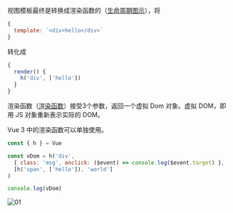 视图模板最终是转换成渲染函数的（[生命周期图示](https://v3.cn.vuejs.org/guide/instance.html#%E7%94%9F%E5%91%BD%E5%91%A8%E6%9C%9F%E5%9B%BE%E7%A4%BA)），将

```js
{
  template: `<div>hello</div>`
}
```

转化成

```js
{
  render() {
    h('div', ['hello'])
  }
}
```

渲染函数（[渲染函数](https://v3.cn.vuejs.org/guide/render-function.html)）接受3个参数，返回一个虚拟 Dom 对象。虚拟 DOM，即用 JS 对象重新表示实际的 DOM。

Vue 3 中的渲染函数可以单独使用。

```js
const { h } = Vue

const vDom = h('div',
  { class: 'msg', onclick: ($event) => console.log($event.target) },
  [h('span', ['hello']), 'world']
)

console.log(vDom)
```

![01](https://image.newarea.site/20230525/01.png)

